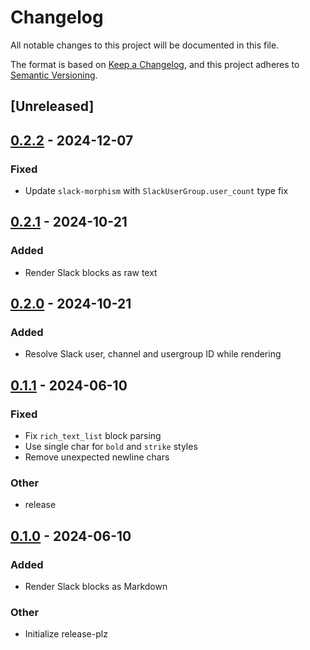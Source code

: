 # Changelog
All notable changes to this project will be documented in this file.

The format is based on [Keep a Changelog](https://keepachangelog.com/en/1.0.0/),
and this project adheres to [Semantic Versioning](https://semver.org/spec/v2.0.0.html).

## [Unreleased]

## [0.2.2](https://github.com/dax/slack-blocks-render/compare/v0.2.1...v0.2.2) - 2024-12-07

### Fixed

- Update `slack-morphism` with `SlackUserGroup.user_count` type fix

## [0.2.1](https://github.com/dax/slack-blocks-render/compare/v0.2.0...v0.2.1) - 2024-10-21

### Added

- Render Slack blocks as raw text

## [0.2.0](https://github.com/dax/slack-blocks-render/compare/v0.1.1...v0.2.0) - 2024-10-21

### Added

- Resolve Slack user, channel and usergroup ID while rendering

## [0.1.1](https://github.com/dax/slack-blocks-render/compare/v0.1.0...v0.1.1) - 2024-06-10

### Fixed
- Fix `rich_text_list` block parsing
- Use single char for `bold` and `strike` styles
- Remove unexpected newline chars

### Other
- release

## [0.1.0](https://github.com/dax/slack-blocks-render/releases/tag/v0.1.0) - 2024-06-10

### Added
- Render Slack blocks as Markdown

### Other
- Initialize release-plz

